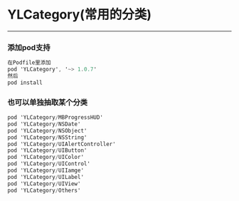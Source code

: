 # YLCategory(常用的分类)
-----------
### 添加pod支持

``` objective-c
在Podfile里添加
pod 'YLCategory', '~> 1.0.7'
然后
pod install
```

### 也可以单独抽取某个分类
``` objective-c
pod 'YLCategory/MBProgressHUD'
pod 'YLCategory/NSDate'
pod 'YLCategory/NSObject'
pod 'YLCategory/NSString'
pod 'YLCategory/UIAlertController'
pod 'YLCategory/UIButton'
pod 'YLCategory/UIColor'
pod 'YLCategory/UIControl'
pod 'YLCategory/UIIamge'
pod 'YLCategory/UILabel'
pod 'YLCategory/UIView'
pod 'YLCategory/Others'
```
